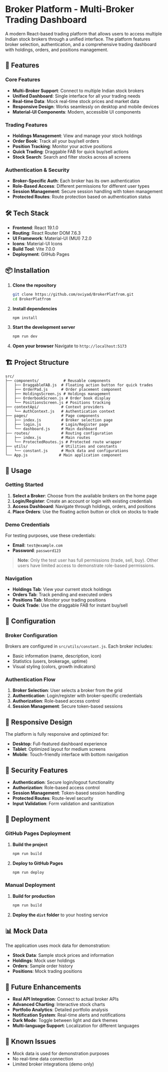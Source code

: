 # Broker Platform - Multi-Broker Trading Dashboard

A modern React-based trading platform that allows users to access multiple Indian stock brokers through a unified interface. The platform features broker selection, authentication, and a comprehensive trading dashboard with holdings, orders, and positions management.

## 🚀 Features

### Core Features
- **Multi-Broker Support**: Connect to multiple Indian stock brokers
- **Unified Dashboard**: Single interface for all your trading needs
- **Real-time Data**: Mock real-time stock prices and market data
- **Responsive Design**: Works seamlessly on desktop and mobile devices
- **Material-UI Components**: Modern, accessible UI components

### Trading Features
- **Holdings Management**: View and manage your stock holdings
- **Order Book**: Track all your buy/sell orders
- **Position Tracking**: Monitor your active positions
- **Quick Trading**: Draggable FAB for quick buy/sell actions
- **Stock Search**: Search and filter stocks across all screens

### Authentication & Security
- **Broker-Specific Auth**: Each broker has its own authentication
- **Role-Based Access**: Different permissions for different user types
- **Session Management**: Secure session handling with token management
- **Protected Routes**: Route protection based on authentication status

## 🛠️ Tech Stack

- **Frontend**: React 19.1.0
- **Routing**: React Router DOM 7.6.3
- **UI Framework**: Material-UI (MUI) 7.2.0
- **Icons**: Material-UI Icons
- **Build Tool**: Vite 7.0.0
- **Deployment**: GitHub Pages

## 📦 Installation

1. **Clone the repository**
   ```bash
   git clone https://github.com/oviyad/BrokerPlatfrom.git
   cd BrokerPlatfrom
   ```

2. **Install dependencies**
   ```bash
   npm install
   ```

3. **Start the development server**
   ```bash
   npm run dev
   ```

4. **Open your browser**
   Navigate to `http://localhost:5173`

## 🏗️ Project Structure

```
src/
├── components/           # Reusable components
│   ├── DraggableFAB.js  # Floating action button for quick trades
│   ├── OrderPad.js      # Order placement component
│   ├── HoldingsScreen.js # Holdings management
│   ├── OrderbookScreen.js # Order book display
│   └── PositionsScreen.js # Positions tracking
├── contextApi/          # Context providers
│   └── AuthContext.js   # Authentication context
├── pages/               # Page components
│   ├── index.js         # Broker selection page
│   ├── login.js         # Login/Register page
│   └── dashboard.js     # Main dashboard
├── routes/              # Routing configuration
│   ├── index.js         # Main routes
│   └── ProtectedRoutes.js # Protected route wrapper
├── utils/               # Utilities and constants
│   └── constant.js      # Mock data and configurations
└── App.js              # Main application component
```

## 🎯 Usage

### Getting Started

1. **Select a Broker**: Choose from the available brokers on the home page
2. **Login/Register**: Create an account or login with existing credentials
3. **Access Dashboard**: Navigate through holdings, orders, and positions
4. **Place Orders**: Use the floating action button or click on stocks to trade

### Demo Credentials

For testing purposes, use these credentials:
- **Email**: `test@example.com`
- **Password**: `password123`

> **Note**: Only the test user has full permissions (trade, sell, buy). Other users have limited access to demonstrate role-based permissions.

### Navigation

- **Holdings Tab**: View your current stock holdings
- **Orders Tab**: Track pending and executed orders
- **Positions Tab**: Monitor your trading positions
- **Quick Trade**: Use the draggable FAB for instant buy/sell

## 🔧 Configuration

### Broker Configuration

Brokers are configured in `src/utils/constant.js`. Each broker includes:
- Basic information (name, description, icon)
- Statistics (users, brokerage, uptime)
- Visual styling (colors, growth indicators)

### Authentication Flow

1. **Broker Selection**: User selects a broker from the grid
2. **Authentication**: Login/register with broker-specific credentials
3. **Authorization**: Role-based access control
4. **Session Management**: Secure token-based sessions

## 📱 Responsive Design

The platform is fully responsive and optimized for:
- **Desktop**: Full-featured dashboard experience
- **Tablet**: Optimized layout for medium screens
- **Mobile**: Touch-friendly interface with bottom navigation

## 🔐 Security Features

- **Authentication**: Secure login/logout functionality
- **Authorization**: Role-based access control
- **Session Management**: Token-based session handling
- **Protected Routes**: Route-level security
- **Input Validation**: Form validation and sanitization

## 🚀 Deployment

### GitHub Pages Deployment

1. **Build the project**
   ```bash
   npm run build
   ```

2. **Deploy to GitHub Pages**
   ```bash
   npm run deploy
   ```

### Manual Deployment

1. **Build for production**
   ```bash
   npm run build
   ```

2. **Deploy the `dist` folder** to your hosting service

## 📊 Mock Data

The application uses mock data for demonstration:
- **Stock Data**: Sample stock prices and information
- **Holdings**: Mock user holdings
- **Orders**: Sample order history
- **Positions**: Mock trading positions

## 🔮 Future Enhancements

- **Real API Integration**: Connect to actual broker APIs
- **Advanced Charting**: Interactive stock charts
- **Portfolio Analytics**: Detailed portfolio analysis
- **Notification System**: Real-time alerts and notifications
- **Dark Mode**: Toggle between light and dark themes
- **Multi-language Support**: Localization for different languages

## 🐛 Known Issues

- Mock data is used for demonstration purposes
- No real-time data connection
- Limited broker integrations (demo only)
